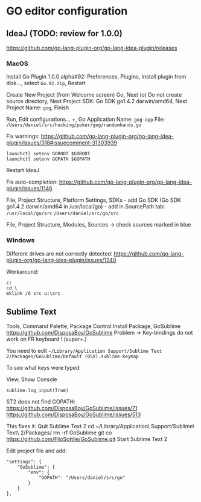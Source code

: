 GO editor configuration
=======================

IdeaJ (TODO: review for 1.0.0)
------------------------------
https://github.com/go-lang-plugin-org/go-lang-idea-plugin/releases

### MacOS

Install Go Plugin 1.0.0.alpha#92:
    Preferences, Plugins, Install plugin from disk..., select `Go.92.zip`, Restart

Create New Project (from Welcome screen)
    Go, Next
    (o) Do not create source directory, Next
    Project SDK: Go SDK go1.4.2 darwin/amd64, Next
    Project Name: `gog`, Finish

Run, Edit configurations...
    +, Go Application
    Name: `gog-app`
    File: `/Users/daniel/src/hacking/poker/gog/randomhands.go`

Fix warnings:
https://github.com/go-lang-plugin-org/go-lang-idea-plugin/issues/318#issuecomment-31303939

~~~
launchctl setenv GOROOT $GOROOT
launchctl setenv GOPATH $GOPATH
~~~

Restart IdeaJ

Fix auto-completion:
https://github.com/go-lang-plugin-org/go-lang-idea-plugin/issues/1146

File, Project Structure, Platform Settings, SDKs
    - add Go SDK (Go SDK go1.4.2 darwin/amd64 in /usr/local/go)
    - add in SourcePath tab:
        `/usr/local/go/src`
        `/Users/daniel/src/go/src`

File, Project Structure, Modules, Sources -> check sources marked in blue

### Windows

Different drives are not correctly detected:
https://github.com/go-lang-plugin-org/go-lang-idea-plugin/issues/1240

Workaround:

~~~
c:
cd \
mklink /d src u:\src
~~~


Sublime Text
------------

Tools, Command Palette, Package Control:Install Package, GoSublime
https://github.com/DisposaBoy/GoSublime
Problem -> Key-bindings do not work on FR keyboard ! (super+.)

You need to edit `~/Library/Application Support/Sublime Text 2/Packages/GoSublime/Default (OSX).sublime-keymap`

To see what keys were typed:

View, Show Console

~~~
sublime.log_input(True)
~~~

ST2 does not find GOPATH:
https://github.com/DisposaBoy/GoSublime/issues/71
https://github.com/DisposaBoy/GoSublime/issues/513

This fixes it:
    Quit Sublime Text 2
    cd ~/Library/Application\ Support/Sublime\ Text\ 2/Packages/
    rm -rf GoSublime
    git co https://github.com/FiloSottile/GoSublime.git
    Start Sublime Text 2

Edit project file and add:

    "settings": {
        "GoSublime": {
            "env": {
                "GOPATH": "/Users/daniel/src/go"
            }
        }
    },

